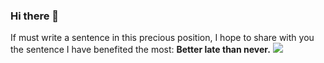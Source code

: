 ### Hi there 👋
If must write a sentence in this precious position, I hope to share with you the sentence I have benefited the most: **Better late than never.**
![](https://github-readme-stats.vercel.app/api?username=qqcc1388&show_icons=true&icon_color=CE1D2D&text_color=718096&bg_color=ffffff&count_private=true)
